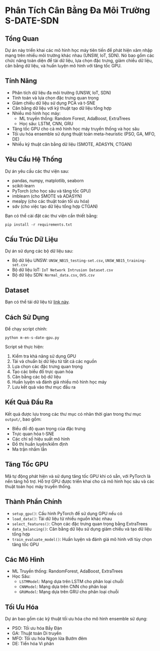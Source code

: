 # Phân Tích Cân Bằng Đa Môi Trường S-DATE-SDN

## Tổng Quan
Dự án này triển khai các mô hình học máy tiên tiến để phát hiện xâm nhập mạng trên nhiều môi trường khác nhau (UNSW, IoT, SDN). Nó bao gồm các chức năng toàn diện để tải dữ liệu, lựa chọn đặc trưng, giảm chiều dữ liệu, cân bằng dữ liệu, và huấn luyện mô hình với tăng tốc GPU.

## Tính Năng
- Phân tích dữ liệu đa môi trường (UNSW, IoT, SDN)
- Tính toán và lựa chọn đặc trưng quan trọng
- Giảm chiều dữ liệu sử dụng PCA và t-SNE
- Cân bằng dữ liệu với kỹ thuật tạo dữ liệu tổng hợp
- Nhiều mô hình học máy:
  - ML truyền thống: Random Forest, AdaBoost, ExtraTrees
  - Học sâu: LSTM, CNN, GRU
- Tăng tốc GPU cho cả mô hình học máy truyền thống và học sâu
- Tối ưu hóa ensemble sử dụng thuật toán meta-heuristic (PSO, GA, MFO, DE)
- Nhiều kỹ thuật cân bằng dữ liệu (SMOTE, ADASYN, CTGAN)

## Yêu Cầu Hệ Thống
Dự án yêu cầu các thư viện sau:
- pandas, numpy, matplotlib, seaborn
- scikit-learn
- PyTorch (cho học sâu và tăng tốc GPU)
- imblearn (cho SMOTE và ADASYN)
- mealpy (cho các thuật toán tối ưu hóa)
- sdv (cho việc tạo dữ liệu tổng hợp CTGAN)

Bạn có thể cài đặt các thư viện cần thiết bằng:
```
pip install -r requirements.txt
```

## Cấu Trúc Dữ Liệu
Dự án sử dụng các bộ dữ liệu sau:
- Bộ dữ liệu UNSW: `UNSW_NB15_testing-set.csv`, `UNSW_NB15_training-set.csv`
- Bộ dữ liệu IoT: `IoT Network Intrusion Dataset.csv`
- Bộ dữ liệu SDN: `Normal_data.csv`, `OVS.csv`

## Dataset
Bạn có thể tải dữ liệu từ [link này](https://husteduvn-my.sharepoint.com/:f:/g/personal/thanh_nxc235623_sis_hust_edu_vn/EhUEEyE-g_ZLp5Ev928M3B8B3NQJIFBoN70tBG4Lt5qoAA?e=pnbVq1).

## Cách Sử Dụng
Để chạy script chính:
```
python m-en-s-date-gpu.py
```

Script sẽ thực hiện:
1. Kiểm tra khả năng sử dụng GPU
2. Tải và chuẩn bị dữ liệu từ tất cả các nguồn
3. Lựa chọn các đặc trưng quan trọng
4. Tạo các biểu đồ trực quan hóa
5. Cân bằng các bộ dữ liệu
6. Huấn luyện và đánh giá nhiều mô hình học máy
7. Lưu kết quả vào thư mục đầu ra

## Kết Quả Đầu Ra
Kết quả được lưu trong các thư mục có nhãn thời gian trong thư mục `output/`, bao gồm:
- Biểu đồ độ quan trọng của đặc trưng
- Trực quan hóa t-SNE
- Các chỉ số hiệu suất mô hình
- Đồ thị huấn luyện/kiểm định
- Ma trận nhầm lẫn

## Tăng Tốc GPU
Mã tự động phát hiện và sử dụng tăng tốc GPU khi có sẵn, với PyTorch là nền tảng hỗ trợ. Hỗ trợ GPU được triển khai cho cả mô hình học sâu và các thuật toán học máy truyền thống.

## Thành Phần Chính
- `setup_gpu()`: Cấu hình PyTorch để sử dụng GPU nếu có
- `load_data()`: Tải dữ liệu từ nhiều nguồn khác nhau
- `select_features()`: Chọn các đặc trưng quan trọng bằng ExtraTrees
- `data_balancing()`: Cân bằng dữ liệu sử dụng giảm chiều và tạo dữ liệu tổng hợp
- `train_evaluate_model()`: Huấn luyện và đánh giá mô hình với tùy chọn tăng tốc GPU

## Các Mô Hình
- ML Truyền thống: RandomForest, AdaBoost, ExtraTrees
- Học Sâu:
  - `LSTMModel`: Mạng dựa trên LSTM cho phân loại chuỗi
  - `CNNModel`: Mạng dựa trên CNN cho phân loại
  - `GRUModel`: Mạng dựa trên GRU cho phân loại chuỗi

## Tối Ưu Hóa
Dự án bao gồm các kỹ thuật tối ưu hóa cho mô hình ensemble sử dụng:
- PSO: Tối ưu hóa Bầy Đàn
- GA: Thuật toán Di truyền
- MFO: Tối ưu hóa Ngọn lửa Bướm đêm
- DE: Tiến hóa Vi phân